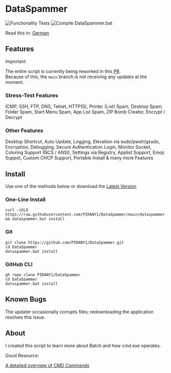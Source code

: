 # DataSpammer

![Functionality Tests](https://github.com/PIRANY1/DataSpammer/actions/workflows/workflow.yml/badge.svg)
![Compile DataSpammer.bat](https://github.com/PIRANY1/DataSpammer/actions/workflows/analyze-bin.yml/badge.svg)

Read this in: [German](https://github.com/PIRANY1/DataSpammerDE)

## Features
> [!IMPORTANT]  
> The entire script is currently being reworked in this [PR](https://github.com/PIRANY1/DataSpammer/pull/27).  
> Because of this, the `main` branch is not receiving any updates at the moment.

### Stress-Test Features

ICMP, SSH, FTP, DNS, Telnet, HTTP(S), Printer (List) Spam, Desktop Spam, Folder Spam, Start Menu Spam, App List Spam, ZIP Bomb Creator, Encrypt / Decrypt 

### Other Features

Desktop Shortcut, Auto Update, Logging, Elevation via sudo/pwsh/gsudo, Encryption, Debugging, Secure Authentication
Login, Monitor Socket, Coloring Support (NCS / ANSI), Settings via Registry, Applist Support, Emoji Suppot, 
Custom CHCP Support, Portable Install & many more Features

## Install

Use one of the methods below or download the [Latest Version](https://github.com/PIRANY1/DataSpammer/releases/latest)

### One-Line Install

``` batch
curl -sSLO https://raw.githubusercontent.com/PIRANY1/DataSpammer/main/dataspammer.bat && dataspammer.bat install
```

### Git

``` batch
git clone https://github.com/PIRANY1/DataSpammer.git
cd DataSpammer
dataspammer.bat install
```

### GitHub CLI

``` batch
gh repo clone PIRANY1/DataSpammer
cd DataSpammer
dataspammer.bat install
```

## Known Bugs

The updater occasionally corrupts files; redownloading the application resolves this issue.

## About

I created this script to learn more about Batch and how cmd.exe operates.

Good Resource:

[A detailed overview of CMD Commands](https://ss64.com/nt/)
